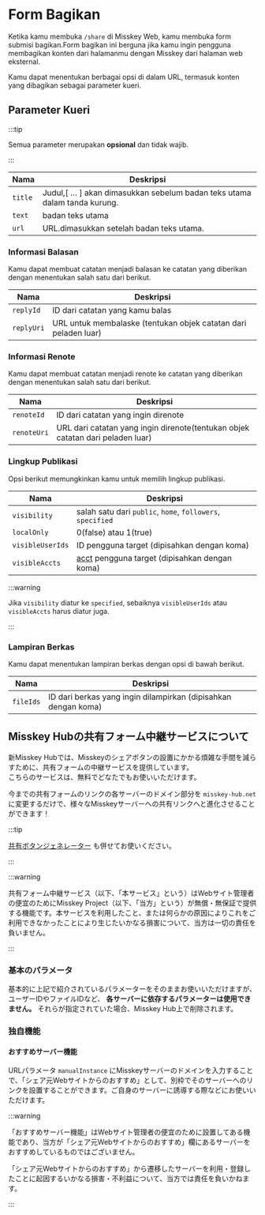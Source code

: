 # Form Bagikan

Ketika kamu membuka `/share` di Misskey Web, kamu membuka form submisi bagikan.Form bagikan ini berguna jika kamu ingin pengguna membagikan konten dari halamanmu dengan Misskey dari halaman web eksternal.

Kamu dapat menentukan berbagai opsi di dalam URL, termasuk konten yang dibagikan sebagai parameter kueri.

## Parameter Kueri

:::tip

Semua parameter merupakan **opsional** dan tidak wajib.

:::

| Nama    | Deskripsi                                                                                                                                    |
| ------- | -------------------------------------------------------------------------------------------------------------------------------------------- |
| `title` | Judul,[ … ] akan dimasukkan sebelum badan teks utama dalam tanda kurung. |
| `text`  | badan teks utama                                                                                                                             |
| `url`   | URL.dimasukkan setelah badan teks utama.                                                                     |

### Informasi Balasan

Kamu dapat membuat catatan menjadi balasan ke catatan yang diberikan dengan menentukan salah satu dari berikut.

| Nama       | Deskripsi                                                                          |
| ---------- | ---------------------------------------------------------------------------------- |
| `replyId`  | ID dari catatan yang kamu balas                                                    |
| `replyUri` | URL untuk membalaske (tentukan objek catatan dari peladen luar) |

### Informasi Renote

Kamu dapat membuat catatan menjadi renote ke catatan yang diberikan dengan menentukan salah satu dari berikut.

| Nama        | Deskripsi                                                                                         |
| ----------- | ------------------------------------------------------------------------------------------------- |
| `renoteId`  | ID dari catatan yang ingin direnote                                                               |
| `renoteUri` | URL dari catatan yang ingin direnote(tentukan objek catatan dari peladen luar) |

### Lingkup Publikasi

Opsi berikut memungkinkan kamu untuk memilih lingkup publikasi.

| Nama             | Deskripsi                                                                                       |
| ---------------- | ----------------------------------------------------------------------------------------------- |
| `visibility`     | salah satu dari `public`, `home`, `followers`, `specified`                                      |
| `localOnly`      | 0(false) atau 1(true)                                     |
| `visibleUserIds` | ID pengguna target (dipisahkan dengan koma)                                  |
| `visibleAccts`   | [acct](../resources/glossary/#acct) pengguna target (dipisahkan dengan koma) |

:::warning

Jika `visibility` diatur ke `specified`, sebaiknya `visibleUserIds` atau `visibleAccts` harus diatur juga.

:::

### Lampiran Berkas

Kamu dapat menentukan lampiran berkas dengan opsi di bawah berikut.

| Nama      | Deskripsi                                                                         |
| --------- | --------------------------------------------------------------------------------- |
| `fileIds` | ID dari berkas yang ingin dilampirkan (dipisahkan dengan koma) |

## Misskey Hubの共有フォーム中継サービスについて

<a name="hub-share-disclaimer" id="hub-share-disclaimer"></a>

新Misskey Hubでは、Misskeyのシェアボタンの設置にかかる煩雑な手間を減らすために、共有フォームの中継サービスを提供しています。\
こちらのサービスは、無料でどなたでもお使いいただけます。

今までの共有フォームのリンクの各サーバーのドメイン部分を `misskey-hub.net` に変更するだけで、様々なMisskeyサーバーへの共有リンクへと進化させることができます！

:::tip

[共有ボタンジェネレーター](/tools/share-link-generator/) も併せてお使いください。

:::

:::warning

共有フォーム中継サービス（以下、「本サービス」という）はWebサイト管理者の便宜のためにMisskey Project（以下、「当方」という）が無償・無保証で提供する機能です。本サービスを利用したこと、または何らかの原因によりこれをご利用できなかったことにより生じたいかなる損害について、当方は一切の責任を負いません。

:::

### 基本のパラメータ

基本的に上記で紹介されているパラメーターをそのままお使いいただけますが、ユーザーIDやファイルIDなど、 **各サーバーに依存するパラメーターは使用できません。** それらが指定されていた場合、Misskey Hub上で削除されます。

### 独自機能

#### おすすめサーバー機能

URLパラメータ `manualInstance` にMisskeyサーバーのドメインを入力することで、「シェア元Webサイトからのおすすめ」として、別枠でそのサーバーへのリンクを設置することができます。ご自身のサーバーに誘導する際などにお使いいただけます。

:::warning

「おすすめサーバー機能」はWebサイト管理者の便宜のために設置してある機能であり、当方が「シェア元Webサイトからのおすすめ」欄にあるサーバーをおすすめしているものではございません。

「シェア元Webサイトからのおすすめ」から遷移したサーバーを利用・登録したことに起因するいかなる損害・不利益について、当方では責任を負いかねます。

:::
